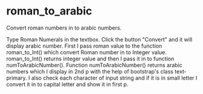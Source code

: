 # roman_to_arabic
Convert roman numbers in to arabic numbers.

Type Roman Numerals in the textbox. Click the button "Convert" and it will display arabic number. First I pass roman value to the function roman_to_Int() which convert Roman number in to Integer value. roman_to_Int() returns integer value and then I pass it in to function numToArabicNumber(). Function numToArabicNumber() returns arabic numbers which I display in 2nd p with the help of bootstrap's class text-primary. I also check each character of input string and if it is in small letter I convert it in to capital letter and show it in first p.
